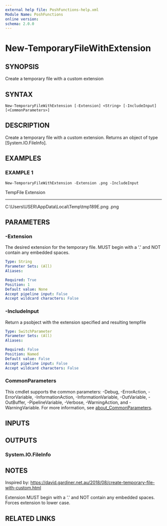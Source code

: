 ```yaml
---
external help file: PoshFunctions-help.xml
Module Name: PoshFunctions
online version:
schema: 2.0.0
---
```


# New-TemporaryFileWithExtension

## SYNOPSIS
Create a temporary file with a custom extension

## SYNTAX

```
New-TemporaryFileWithExtension [-Extension] <String> [-IncludeInput] [<CommonParameters>]
```

## DESCRIPTION
Create a temporary file with a custom extension.
Returns an object of type \[System.IO.FileInfo\].

## EXAMPLES

### EXAMPLE 1
```
New-TemporaryFileWithExtension -Extension .png -IncludeInput
```

TempFile                                     Extension
--------                                     ---------
C:\Users\USER\AppData\Local\Temp\tmp189E.png .png

## PARAMETERS

### -Extension
The desired extension for the temporary file.
MUST begin with a '.' and NOT contain any embedded spaces.

```yaml
Type: String
Parameter Sets: (All)
Aliases:

Required: True
Position: 1
Default value: None
Accept pipeline input: False
Accept wildcard characters: False
```

### -IncludeInput
Return a psobject with the extension specified and resulting tempfile

```yaml
Type: SwitchParameter
Parameter Sets: (All)
Aliases:

Required: False
Position: Named
Default value: False
Accept pipeline input: False
Accept wildcard characters: False
```

### CommonParameters
This cmdlet supports the common parameters: -Debug, -ErrorAction, -ErrorVariable, -InformationAction, -InformationVariable, -OutVariable, -OutBuffer, -PipelineVariable, -Verbose, -WarningAction, and -WarningVariable. For more information, see [about_CommonParameters](http://go.microsoft.com/fwlink/?LinkID=113216).

## INPUTS

## OUTPUTS

### System.IO.FileInfo
## NOTES
Inspired by: https://david.gardiner.net.au/2018/08/create-temporary-file-with-custom.html

Extension MUST begin with a '.' and NOT contain any embedded spaces.
Forces extension to lower case.

## RELATED LINKS
